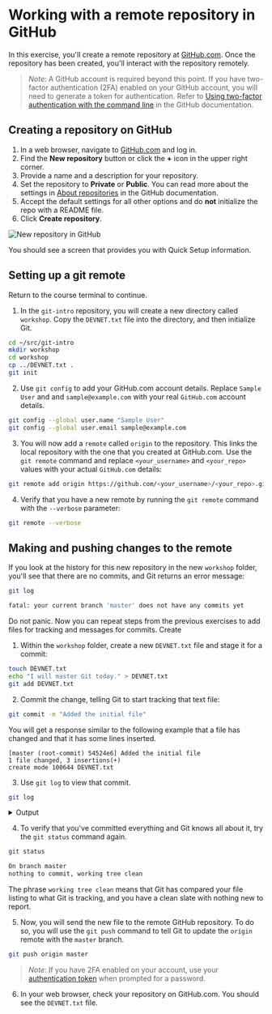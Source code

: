 # Working with a remote repository in GitHub

In this exercise, you'll create a remote repository at [GitHub.com](https://github.com). Once the repository has been created, you'll interact with the repository remotely.

> *Note*:  A GitHub account is required beyond this point. If you have two-factor authentication (2FA) enabled on your GitHub account, you will need to generate a token for authentication. Refer to [Using two-factor authentication with the command line](https://docs.github.com/en/enterprise/2.16/user/github/authenticating-to-github/accessing-github-using-two-factor-authentication#using-two-factor-authentication-with-the-command-line) in the GitHub documentation.

## Creating a repository on GitHub

1. In a web browser, navigate to [GitHub.com](https://github.com) and log in.
1. Find the **New repository** button or click the **+** icon in the upper right corner.
1. Provide a name and a description for your repository.
1. Set the repository to **Private** or **Public**. You can read more about the settings in [About repositories](https://help.github.com/en/github/creating-cloning-and-archiving-repositories/about-repositories) in the GitHub documentation.
1. Accept the default settings for all other options and do **not** initialize the repo with a README file.
1. Click **Create repository**.


  ![New repository in GitHub](images/github-1.png)

You should see a screen that provides you with Quick Setup information.

## Setting up a git remote

Return to the course terminal to continue.

1. In the `git-intro` repository, you will create a new directory called `workshop`. Copy the `DEVNET.txt` file into the directory, and then initialize Git.

  ```bash
  cd ~/src/git-intro
  mkdir workshop
  cd workshop
  cp ../DEVNET.txt .
  git init
  ```

2. Use `git config` to add your GitHub.com account details. Replace `Sample User` and and `sample@example.com` with your real `GitHub.com` account details.

  ```bash
  git config --global user.name "Sample User"
  git config --global user.email sample@example.com
  ```

3. You will now add a `remote` called `origin` to the repository. This links the local repository with the one that you created at GitHub.com. Use the `git remote` command and replace `<your_username>` and `<your_repo>` values with your actual `GitHub.com` details:

  ```bash
  git remote add origin https://github.com/<your_username>/<your_repo>.git
  ```

4. Verify that you have a new remote by running the `git remote` command with the `--verbose` parameter:

  ```bash
  git remote --verbose
  ```

## Making and pushing changes to the remote

If you look at the history for this new repository in the new `workshop` folder, you'll see that there are no commits, and Git returns an error message:

```bash
git log

fatal: your current branch 'master' does not have any commits yet
```

Do not panic. Now you can repeat steps from the previous exercises to add files for tracking and messages for commits. Create


1. Within the `workshop` folder, create a new `DEVNET.txt` file and stage it for a commit:

  ```bash
  touch DEVNET.txt
  echo "I will master Git today." > DEVNET.txt
  git add DEVNET.txt
  ```

2. Commit the change, telling Git to start tracking that text file:

  ```bash
  git commit -m "Added the initial file"
  ```

  You will get a response similar to the following example that a file has changed and that it has some lines inserted.

  ```
  [master (root-commit) 54524e6] Added the initial file
  1 file changed, 3 insertions(+)
  create mode 100644 DEVNET.txt
  ```

3. Use `git log` to view that commit.

  ```bash
  git log
  ```

<details>
<summary> Output </summary>
<pre><code>
commit 54524e69ab9d88cb11e4b1af4aee296c1777c0de (HEAD -> master)
Author: User Name <email@example.com>
Date:   Wed Jan 8 21:25:45 2020 +0000

    Added the initial file
</code></pre>
</details>

4. To verify that you've committed everything and Git knows all about it, try the `git status` command again.

  ```bash
  git status

  On branch master
  nothing to commit, working tree clean
  ```

  The phrase `working tree clean` means that Git has compared your file listing to what Git is tracking, and you have a clean slate with nothing new to report.

5. Now, you will send the new file to the remote GitHub repository. To do so, you will use the `git push` command to tell Git to update the `origin` remote with the `master` branch.

  ```bash
  git push origin master
  ```
  > *Note*: If you have 2FA enabled on your account, use your [authentication token](https://docs.github.com/en/enterprise/2.16/user/github/authenticating-to-github/accessing-github-using-two-factor-authentication#using-two-factor-authentication-with-the-command-line) when prompted for a password.

6. In your web browser, check your repository on GitHub.com. You should see the `DEVNET.txt` file.
